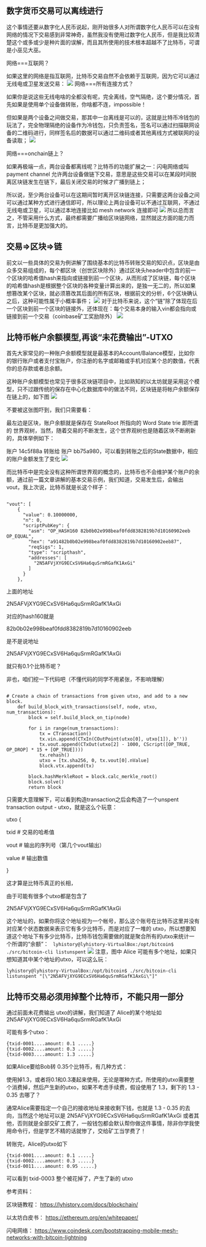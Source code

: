 ## 数字货币交易可以离线进行

这个事情还要从数字化人民币说起，刚开始很多人对所谓数字化人民币可以在没有网络的情况下交易感到非常神奇，虽然我没有使用过数字化人民币，但是我比较清楚这个或多或少是种片面的误解，而且其所使用的技术根本超越不了比特币，可谓是小巫见大巫。

网络===互联网？

如果这里的网络是指互联网，比特币交易自然不会依赖于互联网，因为它可以通过无线电或卫星发送交易：
![](/docs/docs_image/blockchain/draft/02_1.png)
网络===所有连接方式？

如果你是说这些无线电啥的全都没有呢，完全离线，空气隔绝，这个要分情况，首先如果是使用单个设备做转账，你啥都不连，impossible！

但如果是两个设备之间做交易，那其中一台离线是可以的，这就是比特币冷钱包的玩法了，完全物理隔绝的设备作为冷钱包，只负责签名，签名可以通过扫描联网设备的二维码进行，同样签名后的数据可以通过二维码或者其他离线方式被联网的设备读取；
![](/docs/docs_image/blockchain/draft/02_2.png)

网络===onchain链上？

如果再极端一点，两台设备都离线呢？比特币的功能扩展之一：闪电网络或叫payment  channel 允许两台设备做链下交易，意思是这些交易可以在某段时间脱离区块链发生在链下，最后关闭交易的时候才广播到链上；

所以说，至少两台设备可以在这期间暂时离开区块链连接，只需要这两台设备之间可以通过某种方式进行通信即可，所以理论上两台设备可以不通过互联网，不通过无线电或卫星，可以通过本地连接比如 mesh network 连接即可
![](/docs/docs_image/blockchain/draft/02_3.png)
所以总而言之，不管采用什么方式，最终都需要广播给区块链网络，显然就这方面的能力而言，比特币是更加强大的。

## 交易=>区块=>链

前文以一些具体的交易为例讲解了围绕基本的比特币转账交易的知识点，区块是由众多交易组成的，每个都区块（创世区块除外）通过区块头header中包含的前一个区块的哈希值hash来指向或链接到前一个区块，从而形成了区块链，每个区块的哈希值hash是根据整个区块的各种变量计算出来的，是独一无二的，所以如果想篡改某个区块，就必须篡改其后面的所有区块，根据前文的分析，6个区块确认之后，这种可能性属于小概率事件；
![](/docs/docs_image/blockchain/draft/02_4.png)
对于比特币来说，这个“链”除了体现在后一个区块到前一个区块的链接外，还体现在：每个交易本身的输入vin都会指向或链接到前一个交易（coinbase矿工奖励除外）
![](/docs/docs_image/blockchain/draft/02_5.png)

## 比特币帐户余额模型,再谈“未花费输出”-UTXO

首先大家常见的一种账户余额模型就是最基本的Account/Balance模型，比如你的银行账户或者支付宝账户，你注册的名字或邮箱或手机对应某个总的数值，代表你的总存款或者总余额。

这种账户余额模型也常见于很多区块链项目中，比如熟知的以太坊就是采用这个模型，只不过跟传统的保存在中心化数据库中的做法不同，区块链是将帐户余额保存在链上的，如下图
![](/docs/docs_image/blockchain/draft/02_6.png)

不要被这张图吓到，我们只需要看：

最左边是区块，账户余额就是保存在 StateRoot 所指向的 Word State trie 即所谓的 世界观树，当然，随着交易的不断发生，这个世界观树也是随着区块不断刷新的，具体举例如下：

账户 14c5f88a 转账给 账户 bb75a980，可以看到转账之后的State数据中，相应的账户金额发生了变化
![](/docs/docs_image/blockchain/draft/02_7.png)

而比特币中是完全没有这种所谓世界观的概念的，比特币也不会维护某个账户的余额，通过前一篇文章讲解的基本交易示例，我们知道，交易发生后，会输出vout，我上次说，比特币就是长这个样子：
```

"vout": [
    {
      "value": 0.10000000,
      "n": 0,
      "scriptPubKey": {
        "asm": "OP_HASH160 82b0b02e998beaf0fdd8382819b7d10160902eeb OP_EQUAL",
        "hex": "a91482b0b02e998beaf0fdd8382819b7d10160902eeb87",
        "reqSigs": 1,
        "type": "scripthash",
        "addresses": [
          "2N5AFVjXYG9ECxSV6Ha6quSrmRGafK1AxGi"
        ]
      }
    },
```
上面的地址 

2N5AFVjXYG9ECxSV6Ha6quSrmRGafK1AxGi 

对应的hash160就是 

82b0b02e998beaf0fdd8382819b7d10160902eeb

是不是说地址 

2N5AFVjXYG9ECxSV6Ha6quSrmRGafK1AxGi  

就只有0.1个比特币呢？

非也，咱们挖一下代码吧（不懂代码的同学不用紧张，不影响理解）

```

# Create a chain of transactions from given utxo, and add to a new block.
    def build_block_with_transactions(self, node, utxo, num_transactions):
        block = self.build_block_on_tip(node)

        for i in range(num_transactions):
            tx = CTransaction()
            tx.vin.append(CTxIn(COutPoint(utxo[0], utxo[1]), b''))
            tx.vout.append(CTxOut(utxo[2] - 1000, CScript([OP_TRUE, OP_DROP] * 15 + [OP_TRUE])))
            tx.rehash()
            utxo = [tx.sha256, 0, tx.vout[0].nValue]
            block.vtx.append(tx)

        block.hashMerkleRoot = block.calc_merkle_root()
        block.solve()
        return block
```

只需要大意理解下，可以看到构造transaction之后会构造了一个unspent transaction output - utxo，就是这么个玩意：

utxo  {

txid   # 交易的哈希值

vout  # 输出的序列号（第几个vout输出）

value # 输出数值

}

这才算是比特币真正的长相，

由于可能有很多个utxo都是包含了  

2N5AFVjXYG9ECxSV6Ha6quSrmRGafK1AxGi  

这个地址的，如果你将这个地址视为一个帐号，那么这个账号在比特币这里并没有对应某个状态数据来表示它有多少比特币，而是对应了一堆的 utxo，所以想要知道这个地址下有多少比特币，比特币钱包需要做的就是聚合所有的utxo来统计一个所谓的“余额”：
`
lyhistory@lyhistory-VirtualBox:/opt/bitcoin$ ./src/bitcoin-cli listunspent`
![](/docs/docs_image/blockchain/draft/02_8.png)
注意，图中 Alice 可能有多个地址，如果只想知道其中某个地址的utxo，可以这么玩：

`lyhistory@lyhistory-VirtualBox:/opt/bitcoin$ ./src/bitcoin-cli listunspent "[\"2N5AFVjXYG9ECxSV6Ha6quSrmRGafK1AxGi\"]"`

## 比特币交易必须用掉整个比特币，不能只用一部分
通过前面未花费输出 utxo的讲解，我们知道了 Alice的某个地址如 
2N5AFVjXYG9ECxSV6Ha6quSrmRGafK1AxGi   

可能有多个utxo：
```
{txid-0001....amount: 0.1 .....}
{txid-0002....amount: 0.3 .....}
{txid-0003....amount: 1.3 .....}
```
如果Alice要给Bob转 0.35个比特币，有几种方式：

使用掉1.3，或者将0.1和0.3凑起来使用，无论是哪种方式，所使用的utxo需要整个消费掉，然后产生新的utxo，如果不考虑手续费，假设使用了 1.3，剩下的 1.3 - 0.35 去哪了？

通常Alice需要指定一个自己的接收地址来接收剩下钱，也就是 1.3 - 0.35 的去向，当然这个地址可以是 
2N5AFVjXYG9ECxSV6Ha6quSrmRGafK1AxGi 
或者其他，否则就是全部交矿工费了，一般钱包都会默认帮你做这件事情，除非你学我使用命令行，但是学艺不精的话就惨了，交给矿工当学费了！

转账完，Alice的utxo如下
```
{txid-0001....amount: 0.1 .....}
{txid-0002....amount: 0.3 .....}
{txid-0011....amount: 0.95 .....}
```
可以看到 txid-0003 整个被花掉了，产生了新的 utxo

参考资料：

区块链教程：
https://lyhistory.com/docs/blockchain/

以太坊白皮书：
https://ethereum.org/en/whitepaper/

闪电网络：
https://www.coindesk.com/bootstrapping-mobile-mesh-networks-with-bitcoin-lightning

